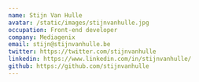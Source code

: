```yaml
---
name: Stijn Van Hulle
avatar: /static/images/stijnvanhulle.jpg
occupation: Front-end developer
company: Mediagenix
email: stijn@stijnvanhulle.be
twitter: https://twitter.com/stijnvanhulle
linkedin: https://www.linkedin.com/in/stijnvanhulle/
github: https://github.com/stijnvanhulle
---
```

